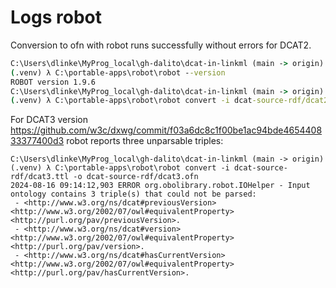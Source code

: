 # Logs robot

Conversion to ofn with robot runs successfully without errors for DCAT2.

```cmd
C:\Users\dlinke\MyProg_local\gh-dalito\dcat-in-linkml (main -> origin)
(.venv) λ C:\portable-apps\robot\robot --version
ROBOT version 1.9.6
C:\Users\dlinke\MyProg_local\gh-dalito\dcat-in-linkml (main -> origin)
(.venv) λ C:\portable-apps\robot\robot convert -i dcat-source-rdf/dcat2.ttl -o dcat-source-rdf/dcat2.ofn
```

For DCAT3 version https://github.com/w3c/dxwg/commit/f03a6dc8c1f00be1ac94bde465440833377400d3 robot reports three unparsable triples:

```
C:\Users\dlinke\MyProg_local\gh-dalito\dcat-in-linkml (main -> origin)
(.venv) λ C:\portable-apps\robot\robot convert -i dcat-source-rdf/dcat3.ttl -o dcat-source-rdf/dcat3.ofn
2024-08-16 09:14:12,903 ERROR org.obolibrary.robot.IOHelper - Input ontology contains 3 triple(s) that could not be parsed:
 - <http://www.w3.org/ns/dcat#previousVersion> <http://www.w3.org/2002/07/owl#equivalentProperty> <http://purl.org/pav/previousVersion>.
 - <http://www.w3.org/ns/dcat#version> <http://www.w3.org/2002/07/owl#equivalentProperty> <http://purl.org/pav/version>.
 - <http://www.w3.org/ns/dcat#hasCurrentVersion> <http://www.w3.org/2002/07/owl#equivalentProperty> <http://purl.org/pav/hasCurrentVersion>.
```
